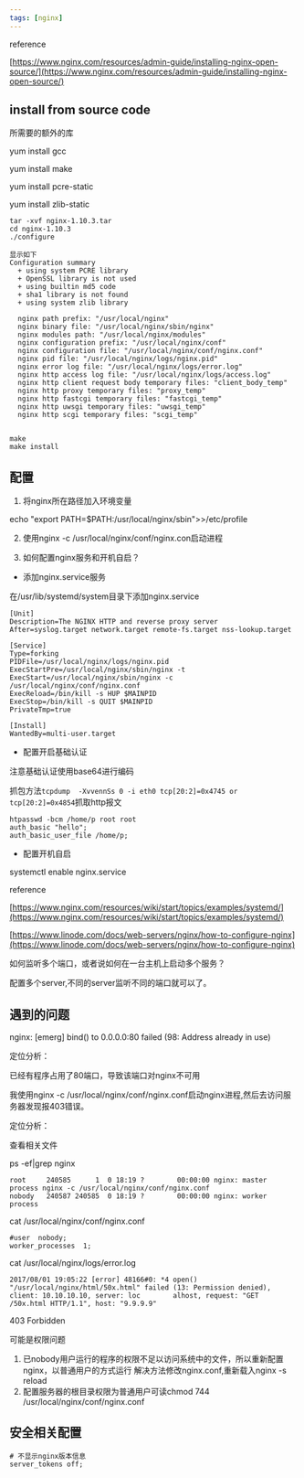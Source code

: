 ```yaml
---
tags: [nginx]
---
```

reference

[https://www.nginx.com/resources/admin-guide/installing-nginx-open-source/](https://www.nginx.com/resources/admin-guide/installing-nginx-open-source/)

## install from source code

所需要的额外的库

yum install gcc

yum install make

yum install pcre-static

yum install zlib-static

```
tar -xvf nginx-1.10.3.tar
cd nginx-1.10.3
./configure

显示如下
Configuration summary
  + using system PCRE library
  + OpenSSL library is not used
  + using builtin md5 code
  + sha1 library is not found
  + using system zlib library

  nginx path prefix: "/usr/local/nginx"
  nginx binary file: "/usr/local/nginx/sbin/nginx"
  nginx modules path: "/usr/local/nginx/modules"
  nginx configuration prefix: "/usr/local/nginx/conf"
  nginx configuration file: "/usr/local/nginx/conf/nginx.conf"
  nginx pid file: "/usr/local/nginx/logs/nginx.pid"
  nginx error log file: "/usr/local/nginx/logs/error.log"
  nginx http access log file: "/usr/local/nginx/logs/access.log"
  nginx http client request body temporary files: "client_body_temp"
  nginx http proxy temporary files: "proxy_temp"
  nginx http fastcgi temporary files: "fastcgi_temp"
  nginx http uwsgi temporary files: "uwsgi_temp"
  nginx http scgi temporary files: "scgi_temp"


make
make install
```

## 配置

1. 将nginx所在路径加入环境变量

echo "export PATH=$PATH:/usr/local/nginx/sbin">>/etc/profile

2. 使用nginx -c /usr/local/nginx/conf/nginx.con启动进程

3. 如何配置nginx服务和开机自启？

* 添加nginx.service服务

在/usr/lib/systemd/system目录下添加nginx.service

```
[Unit]
Description=The NGINX HTTP and reverse proxy server
After=syslog.target network.target remote-fs.target nss-lookup.target

[Service]
Type=forking
PIDFile=/usr/local/nginx/logs/nginx.pid
ExecStartPre=/usr/local/nginx/sbin/nginx -t
ExecStart=/usr/local/nginx/sbin/nginx -c /usr/local/nginx/conf/nginx.conf
ExecReload=/bin/kill -s HUP $MAINPID
ExecStop=/bin/kill -s QUIT $MAINPID
PrivateTmp=true

[Install]
WantedBy=multi-user.target
```
* 配置开启基础认证

注意基础认证使用base64进行编码

抓包方法`tcpdump  -XvvennSs 0 -i eth0 tcp[20:2]=0x4745 or tcp[20:2]=0x4854`抓取http报文

```
htpasswd -bcm /home/p root root
auth_basic "hello";
auth_basic_user_file /home/p;

```

* 配置开机自启

systemctl enable nginx.service

reference

[https://www.nginx.com/resources/wiki/start/topics/examples/systemd/](https://www.nginx.com/resources/wiki/start/topics/examples/systemd/)

[https://www.linode.com/docs/web-servers/nginx/how-to-configure-nginx](https://www.linode.com/docs/web-servers/nginx/how-to-configure-nginx)

如何监听多个端口，或者说如何在一台主机上启动多个服务？

配置多个server,不同的server监听不同的端口就可以了。


## 遇到的问题

nginx: [emerg] bind() to 0.0.0.0:80 failed (98: Address already in use)

定位分析：

已经有程序占用了80端口，导致该端口对nginx不可用


我使用nginx -c /usr/local/nginx/conf/nginx.conf启动nginx进程,然后去访问服务器发现报403错误。

定位分析：

查看相关文件

ps -ef|grep nginx
```
root     240585      1  0 18:19 ?        00:00:00 nginx: master process nginx -c /usr/local/nginx/conf/nginx.conf
nobody   240587 240585  0 18:19 ?        00:00:00 nginx: worker process
```

cat /usr/local/nginx/conf/nginx.conf

```
#user  nobody;
worker_processes  1;

```
cat /usr/local/nginx/logs/error.log
```
2017/08/01 19:05:22 [error] 48166#0: *4 open() "/usr/local/nginx/html/50x.html" failed (13: Permission denied), client: 10.10.10.10, server: loc        alhost, request: "GET /50x.html HTTP/1.1", host: "9.9.9.9"
```

403 Forbidden

可能是权限问题

1. 已nobody用户运行的程序的权限不足以访问系统中的文件，所以重新配置nginx，以普通用户的方式运行
解决方法修改nginx.conf,重新载入nginx -s reload
2. 配置服务器的根目录权限为普通用户可读chmod 744 /usr/local/nginx/conf/nginx.conf


## 安全相关配置

```
# 不显示nginx版本信息
server_tokens off;
```




